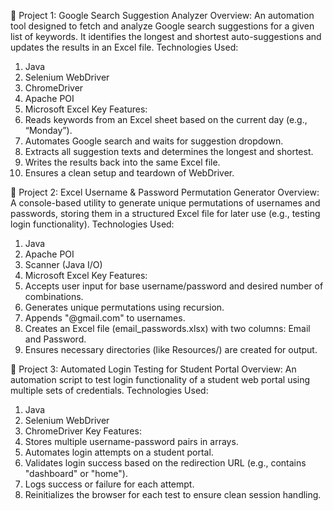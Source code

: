 📌 Project 1: Google Search Suggestion Analyzer
Overview:
An automation tool designed to fetch and analyze Google search suggestions for a given list of keywords. It identifies the longest and shortest auto-suggestions and updates the results in an Excel file.
Technologies Used:
1.	Java
2.	Selenium WebDriver
3.	ChromeDriver
4.	Apache POI
5.	Microsoft Excel
Key Features:
1.	Reads keywords from an Excel sheet based on the current day (e.g., “Monday”).
2.	Automates Google search and waits for suggestion dropdown.
3.	Extracts all suggestion texts and determines the longest and shortest.
4.	Writes the results back into the same Excel file.
5.	Ensures a clean setup and teardown of WebDriver.


📌 Project 2: Excel Username & Password Permutation Generator
Overview:
A console-based utility to generate unique permutations of usernames and passwords, storing them in a structured Excel file for later use (e.g., testing login functionality).
Technologies Used:
1.	Java
2.	Apache POI
3.	Scanner (Java I/O)
4.	Microsoft Excel
Key Features:
1.	Accepts user input for base username/password and desired number of combinations.
2.	Generates unique permutations using recursion.
3.	Appends "@gmail.com" to usernames.
4.	Creates an Excel file (email_passwords.xlsx) with two columns: Email and Password.
5.	Ensures necessary directories (like Resources/) are created for output.


📌 Project 3: Automated Login Testing for Student Portal
Overview:
An automation script to test login functionality of a student web portal using multiple sets of credentials.
Technologies Used:
1.	Java
2.	Selenium WebDriver
3.	ChromeDriver
Key Features:
1.	Stores multiple username-password pairs in arrays.
2.	Automates login attempts on a student portal.
3.	Validates login success based on the redirection URL (e.g., contains "dashboard" or "home").
4.	Logs success or failure for each attempt.
5.	Reinitializes the browser for each test to ensure clean session handling.

